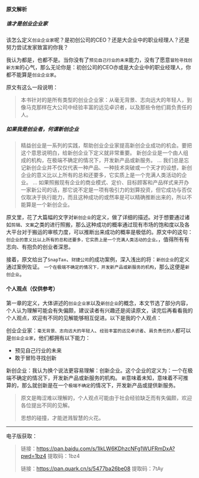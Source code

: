 #### 原文解析

##### 谁才是创业企业家

该怎么定义`创业企业家`呢？是初创公司的CEO？还是大企业中的职业经理人？还是努力尝试发家致富的你我？

我认为都是，也都不是。当你没有了`预见自己行业的未来`能力，没有了愿意`冒险寻找创新方案`的心气，那么无论你是：初创公司的CEO亦或是大企业中的职业经理人，你都不能算是`创业企业家`。

原文有这么一段说明：

>本书针对的是所有类型的创业企业家：从毫无背景、志向远大的年轻人，到像马克那样在大公司中经验丰富的远见卓识者，以及那些令他们肩负责任的人。

##### 如果我是创业者，何谓新创企业

>精益创业是一系列的实践，帮助创业企业家提高新创企业成功的机会。要把这个意思说明白，给新创企业下定义就非常重要。
>新创企业是一个由人组成的机构，在极端不确定的情况下，开发新产品或新服务。
>...
>我们总是忘记新创企业并不仅仅代表一种产品、一种技术突破或一个天才的设想，新创企业的意义比以上所有的总和还要多，它实质上是一个充满人类活动的企业。
>...
>如果照搬现有企业的商业模式、定价、目标顾客和产品样式来开办一家新公司的话，那它说不定是一项有吸引力的划算投资，但它成功与否仅仅取决于执行能力，而且这种成功的或然率是可以精确推断出来的，所以不能算是一个新创企业。

原文里，花了大篇幅的文字对`新创企业`的定义，做了详细的描述。对于想要通过诸如`剪辑`、`文案`之类的进行照搬，那么这种成功的概率通过现有市场的饱和度以及各大平台对于搬运的审核力度，可以推断出来成功的概率是极低的。原文中的这句：`创企业的意义比以上所有的总和还要多，它实质上是一个充满人类活动的企业。`，值得所有有志向、有抱负的创业者深思。

接着，原文给出了`SnapTax`、`财捷公司`的成功案例，深入浅出的将：`新创企业`的定义通过案例佐证。
`一个在极端不确定的情况下，开发新产品或新服务的机构`，那么这便是`新创企业`。

#### 个人观点（仅供参考）

第一章的定义，大体讲述的`创业企业家`以及`新创企业`的概念，本文节选了部分内容，个人认为理解可能会有失偏颇，建议读者有兴趣还是阅读原文，读完后再看看我的个人观点，欢迎有不同的见解能够相互促进。以下是我的个人观点：

创业企业家：`毫无背景、志向远大的年轻人`、`经验丰富的远见卓识者`、`肩负责任的人`都可以是`创业企业家`，他们都拥有以下能力：

- 预见自己行业的未来
- 敢于冒险寻找创新

新创企业：我认为换个说法更容易理解：创新企业。这个企业的定义为：一个在极端不确定的情况下，开发新产品或新服务的机构。
`新`意味着未知，意味着不可推算的，那么就创新是在一个`极端不确定`的情况下，开发新产品或提供新服务。

>原文是晦涩难以理解的，个人观点可能由于社会经验缺乏而有失偏颇，欢迎各位提出不同的见解。
>
>思想的碰撞，才能迸溅智慧的火花。

-----------

电子版获取：

>链接：https://pan.baidu.com/s/1lkLW6KDhzcNFg1WUFRmDxA?pwd=1bz4 
>提取码：1bz4
>
>链接：https://pan.quark.cn/s/5477ba26be08 
>提取码：7tAy
